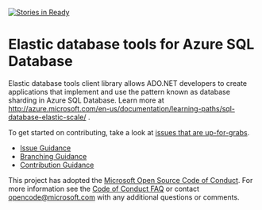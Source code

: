 [![Stories in Ready](https://badge.waffle.io/Azure/elastic-db-tools.png?label=ready&title=Ready)](https://waffle.io/Azure/elastic-db-tools)
# Elastic database tools for Azure SQL Database
Elastic database tools client library allows ADO.NET developers to create applications that implement and use the pattern known as database sharding in Azure SQL Database. Learn more at http://azure.microsoft.com/en-us/documentation/learning-paths/sql-database-elastic-scale/ .

To get started on contributing, take a look at [issues that are up-for-grabs](https://github.com/Azure/elastic-db-tools/labels/Up%20For%20Grabs).

- [Issue Guidance](https://github.com/Microsoft/Elastic-database-client-library-for-Azure-SQL-Database/blob/master/Documentation/Issue%20Guidance.md)
- [Branching Guidance](https://github.com/Microsoft/Elastic-database-client-library-for-Azure-SQL-Database/blob/master/Documentation/Branching%20Guidance.md)
- [Contribution Guidance](https://github.com/Microsoft/Elastic-database-client-library-for-Azure-SQL-Database/blob/master/Documentation/Contribution%20Guidance.md)

This project has adopted the [Microsoft Open Source Code of Conduct](https://opensource.microsoft.com/codeofconduct/). For more information see the [Code of Conduct FAQ](https://opensource.microsoft.com/codeofconduct/faq/) or contact [opencode@microsoft.com](mailto:opencode@microsoft.com) with any additional questions or comments.
